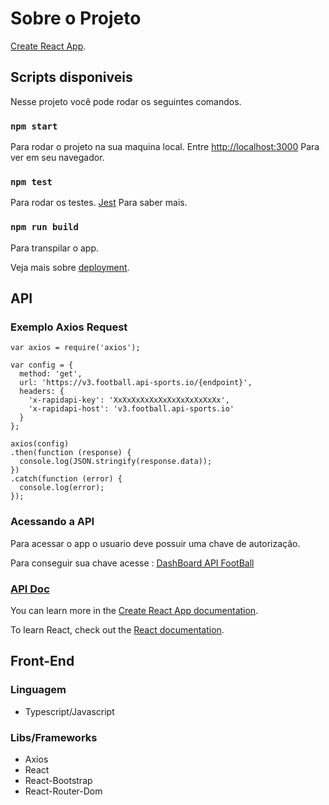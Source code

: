 # Sobre o Projeto
[Create React App](https://github.com/facebook/create-react-app).

## Scripts disponiveis

Nesse projeto você pode rodar os seguintes comandos.

### `npm start`

Para rodar o projeto na sua maquina local.
Entre [http://localhost:3000](http://localhost:3000) Para ver em seu navegador.


### `npm test`

Para rodar os testes.
[Jest](https://jestjs.io/pt-BR/) Para saber mais.

### `npm run build`

Para transpilar o app.

Veja mais sobre [deployment](https://facebook.github.io/create-react-app/docs/deployment).

## API

### Exemplo Axios Request 
```
var axios = require('axios');

var config = {
  method: 'get',
  url: 'https://v3.football.api-sports.io/{endpoint}',
  headers: {
    'x-rapidapi-key': 'XxXxXxXxXxXxXxXxXxXxXxXx',
    'x-rapidapi-host': 'v3.football.api-sports.io'
  }
};

axios(config)
.then(function (response) {
  console.log(JSON.stringify(response.data));
})
.catch(function (error) {
  console.log(error);
});
```

### Acessando a API
Para acessar o app o usuario deve possuir uma chave de autorização.

Para conseguir sua chave acesse :
[DashBoard API FootBall](https://dashboard.api-football.com/)

### [API Doc](https://www.api-football.com/documentation-v3#section/Sample-Scripts/Java)

You can learn more in the [Create React App documentation](https://facebook.github.io/create-react-app/docs/getting-started).

To learn React, check out the [React documentation](https://reactjs.org/).

## Front-End

### Linguagem
- Typescript/Javascript
### Libs/Frameworks
- Axios
- React
- React-Bootstrap
- React-Router-Dom